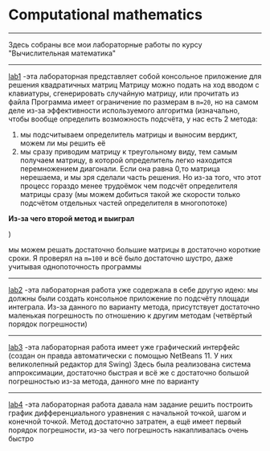 # Computational mathematics
___
Здесь собраны все мои лабораторные работы по курсу "Вычислительная математика"
___
[lab1](https://github.com/Zelourses/computational-mathematics-labs/tree/master/lab1)
-эта лабораторная представляет собой консольное приложение для решения квадратичных матриц
Матрицу можно подать на ход вводом с клавиатуры, сгенерировать случайную матрицу, или прочитать из файла
Программа имеет ограничение по размерам в `m=20`, но на самом деле из-за эффективности используемого алгоритма
(изначально, чтобы вообще определить возможность подсчёта, у нас есть 2 метода: 
1) мы подсчитываем определитель матрицы и выносим вердикт, можем ли мы решить её
2) мы сразу приводим матрицу к треугольному виду, тем самым получаем матрицу, в которой определитель
легко находится перемножением диагонали. Если она равна 0,то матрица нерешаема, и мы зря сделали часть решения. 
Но из-за того, что этот процесс гораздо менее трудоёмок чем подсчёт определителя матрицы сразу (мы можем
 добиться такой же скорости только подсчётом отдельных частей определителя в многопотоке)
 
**Из-за чего второй метод и выиграл**

)

мы можем решать достаточно большие матрицы в достаточно короткие сроки.
Я проверял на `m=100` и всё было достаточно шустро, даже учитывая однопоточность программы
___
[lab2](https://github.com/Zelourses/computational-mathematics-labs/tree/master/lab2)
-эта лабораторная работа уже содержала в себе другую идею: мы должны были создать консольное приложение по подсчёту
площади интеграла. Из-за данного по варианту метода, присутствует достаточно маленькая погрешность по отношению к другим методам
(четвёртый порядок погрешности)
___
[lab3](https://github.com/Zelourses/computational-mathematics-labs/tree/master/lab3)
-эта лабораторная работа имеет уже графический интерфейс (создан он правда автоматически с помощью NetBeans 11.
У них великолепный редактор для Swing) Здесь была реализована система аппроксимации, достаточно быстрая и всё же с достаточно большой
погрешностью из-за метода, данного мне по варианту
___
[lab4](https://github.com/Zelourses/computational-mathematics-labs/tree/master/lab4)
-эта лабораторная работа давала нам задание решить построить график дифференциального уравнения с начальной точкой,
шагом и конечной точкой.
Метод достаточно затратен, а ещё имеет первый порядок погрешности, из-за чего погрешность накапливалась очень быстро